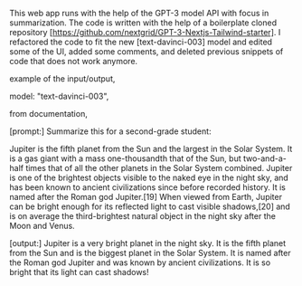 <!-- GPT-3 Simple App -->

This web app runs with the help of the GPT-3 model API with focus in summarization. The code is written with the help of 
a boilerplate cloned repository [https://github.com/nextgrid/GPT-3-Nextjs-Tailwind-starter].
I refactored the code to fit the new [text-davinci-003] model and edited some of the UI,
added some comments, and deleted previous snippets of code that does not work anymore.

<!-- This code runs on node.js -->

example of the input/output,

model: "text-davinci-003",

from documentation, 

[prompt:] 
Summarize this for a second-grade student:

Jupiter is the fifth planet from the Sun and the largest in the Solar System. It is a gas giant with a mass one-thousandth that of the Sun, but two-and-a-half times that of all the other planets in the Solar System combined. Jupiter is one of the brightest objects visible to the naked eye in the night sky, and has been known to ancient civilizations since before recorded history. It is named after the Roman god Jupiter.[19] When viewed from Earth, Jupiter can be bright enough for its reflected light to cast visible shadows,[20] and is on average the third-brightest natural object in the night sky after the Moon and Venus.

[output:] 
Jupiter is a very bright planet in the night sky. It is the fifth planet from the Sun and is the biggest planet in the Solar System. It is named after the Roman god Jupiter and was known by ancient civilizations. It is so bright that its light can cast shadows!




